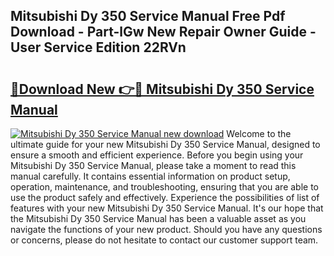 ## Mitsubishi Dy 350 Service Manual Free Pdf Download - Part-lGw New Repair Owner Guide - User Service Edition 22RVn

# <h2><a href="http://bc54488.oget.top/?id=Mitsubishi+Dy+350+Service+Manual">🔗Download New 👉🔴 Mitsubishi Dy 350 Service Manual</a></h2>

[![Mitsubishi Dy 350 Service Manual new download](https://i.imgur.com/5g1atiW.png)](http://bc54488.oget.top/?id=Mitsubishi+Dy+350+Service+Manual)
Welcome to the ultimate guide for your new Mitsubishi Dy 350 Service Manual, designed to ensure a smooth and efficient experience. Before you begin using your Mitsubishi Dy 350 Service Manual, please take a moment to read this manual carefully. It contains essential information on product setup, operation, maintenance, and troubleshooting, ensuring that you are able to use the product safely and effectively. Experience the possibilities of list of features with your new Mitsubishi Dy 350 Service Manual. It's our hope that the Mitsubishi Dy 350 Service Manual has been a valuable asset as you navigate the functions of your new product. Should you have any questions or concerns, please do not hesitate to contact our customer support team.
